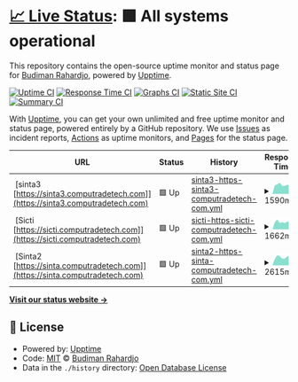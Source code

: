 # [📈 Live Status](https://budimanr3101.github.io/uptime): <!--live status--> **🟩 All systems operational**

This repository contains the open-source uptime monitor and status page for [Budiman Rahardjo](https://budimanr3101.github.io/uptime), powered by [Upptime](https://github.com/upptime/upptime).

[![Uptime CI](https://github.com/budimanr3101/uptime/workflows/Uptime%20CI/badge.svg)](https://github.com/budimanr3101/uptime/actions?query=workflow%3A%22Uptime+CI%22)
[![Response Time CI](https://github.com/budimanr3101/uptime/workflows/Response%20Time%20CI/badge.svg)](https://github.com/budimanr3101/uptime/actions?query=workflow%3A%22Response+Time+CI%22)
[![Graphs CI](https://github.com/budimanr3101/uptime/workflows/Graphs%20CI/badge.svg)](https://github.com/budimanr3101/uptime/actions?query=workflow%3A%22Graphs+CI%22)
[![Static Site CI](https://github.com/budimanr3101/uptime/workflows/Static%20Site%20CI/badge.svg)](https://github.com/budimanr3101/uptime/actions?query=workflow%3A%22Static+Site+CI%22)
[![Summary CI](https://github.com/budimanr3101/uptime/workflows/Summary%20CI/badge.svg)](https://github.com/budimanr3101/uptime/actions?query=workflow%3A%22Summary+CI%22)

With [Upptime](https://upptime.js.org), you can get your own unlimited and free uptime monitor and status page, powered entirely by a GitHub repository. We use [Issues](https://github.com/budimanr3101/uptime/issues) as incident reports, [Actions](https://github.com/budimanr3101/uptime/actions) as uptime monitors, and [Pages](https://budimanr3101.github.io/uptime) for the status page.

<!--start: status pages-->
<!-- This summary is generated by Upptime (https://github.com/upptime/upptime) -->
<!-- Do not edit this manually, your changes will be overwritten -->
<!-- prettier-ignore -->
| URL | Status | History | Response Time | Uptime |
| --- | ------ | ------- | ------------- | ------ |
| <img alt="" src="https://favicons.githubusercontent.com/sinta3.computradetech.com" height="13"> [sinta3 [https://sinta3.computradetech.com]](https://sinta3.computradetech.com) | 🟩 Up | [sinta3-https-sinta3-computradetech-com.yml](https://github.com/budimanr3101/uptime/commits/HEAD/history/sinta3-https-sinta3-computradetech-com.yml) | <details><summary><img alt="Response time graph" src="./graphs/sinta3-https-sinta3-computradetech-com/response-time-week.png" height="20"> 1590ms</summary><br><a href="https://budimanr3101.github.io/uptime/history/sinta3-https-sinta3-computradetech-com"><img alt="Response time 1548" src="https://img.shields.io/endpoint?url=https%3A%2F%2Fraw.githubusercontent.com%2Fbudimanr3101%2Fuptime%2FHEAD%2Fapi%2Fsinta3-https-sinta3-computradetech-com%2Fresponse-time.json"></a><br><a href="https://budimanr3101.github.io/uptime/history/sinta3-https-sinta3-computradetech-com"><img alt="24-hour response time 1476" src="https://img.shields.io/endpoint?url=https%3A%2F%2Fraw.githubusercontent.com%2Fbudimanr3101%2Fuptime%2FHEAD%2Fapi%2Fsinta3-https-sinta3-computradetech-com%2Fresponse-time-day.json"></a><br><a href="https://budimanr3101.github.io/uptime/history/sinta3-https-sinta3-computradetech-com"><img alt="7-day response time 1590" src="https://img.shields.io/endpoint?url=https%3A%2F%2Fraw.githubusercontent.com%2Fbudimanr3101%2Fuptime%2FHEAD%2Fapi%2Fsinta3-https-sinta3-computradetech-com%2Fresponse-time-week.json"></a><br><a href="https://budimanr3101.github.io/uptime/history/sinta3-https-sinta3-computradetech-com"><img alt="30-day response time 1548" src="https://img.shields.io/endpoint?url=https%3A%2F%2Fraw.githubusercontent.com%2Fbudimanr3101%2Fuptime%2FHEAD%2Fapi%2Fsinta3-https-sinta3-computradetech-com%2Fresponse-time-month.json"></a><br><a href="https://budimanr3101.github.io/uptime/history/sinta3-https-sinta3-computradetech-com"><img alt="1-year response time 1548" src="https://img.shields.io/endpoint?url=https%3A%2F%2Fraw.githubusercontent.com%2Fbudimanr3101%2Fuptime%2FHEAD%2Fapi%2Fsinta3-https-sinta3-computradetech-com%2Fresponse-time-year.json"></a></details> | <details><summary><a href="https://budimanr3101.github.io/uptime/history/sinta3-https-sinta3-computradetech-com">100.00%</a></summary><a href="https://budimanr3101.github.io/uptime/history/sinta3-https-sinta3-computradetech-com"><img alt="All-time uptime 99.94%" src="https://img.shields.io/endpoint?url=https%3A%2F%2Fraw.githubusercontent.com%2Fbudimanr3101%2Fuptime%2FHEAD%2Fapi%2Fsinta3-https-sinta3-computradetech-com%2Fuptime.json"></a><br><a href="https://budimanr3101.github.io/uptime/history/sinta3-https-sinta3-computradetech-com"><img alt="24-hour uptime 100.00%" src="https://img.shields.io/endpoint?url=https%3A%2F%2Fraw.githubusercontent.com%2Fbudimanr3101%2Fuptime%2FHEAD%2Fapi%2Fsinta3-https-sinta3-computradetech-com%2Fuptime-day.json"></a><br><a href="https://budimanr3101.github.io/uptime/history/sinta3-https-sinta3-computradetech-com"><img alt="7-day uptime 100.00%" src="https://img.shields.io/endpoint?url=https%3A%2F%2Fraw.githubusercontent.com%2Fbudimanr3101%2Fuptime%2FHEAD%2Fapi%2Fsinta3-https-sinta3-computradetech-com%2Fuptime-week.json"></a><br><a href="https://budimanr3101.github.io/uptime/history/sinta3-https-sinta3-computradetech-com"><img alt="30-day uptime 99.94%" src="https://img.shields.io/endpoint?url=https%3A%2F%2Fraw.githubusercontent.com%2Fbudimanr3101%2Fuptime%2FHEAD%2Fapi%2Fsinta3-https-sinta3-computradetech-com%2Fuptime-month.json"></a><br><a href="https://budimanr3101.github.io/uptime/history/sinta3-https-sinta3-computradetech-com"><img alt="1-year uptime 99.94%" src="https://img.shields.io/endpoint?url=https%3A%2F%2Fraw.githubusercontent.com%2Fbudimanr3101%2Fuptime%2FHEAD%2Fapi%2Fsinta3-https-sinta3-computradetech-com%2Fuptime-year.json"></a></details>
| <img alt="" src="https://favicons.githubusercontent.com/sicti.computradetech.com" height="13"> [Sicti [https://sicti.computradetech.com]](https://sicti.computradetech.com) | 🟩 Up | [sicti-https-sicti-computradetech-com.yml](https://github.com/budimanr3101/uptime/commits/HEAD/history/sicti-https-sicti-computradetech-com.yml) | <details><summary><img alt="Response time graph" src="./graphs/sicti-https-sicti-computradetech-com/response-time-week.png" height="20"> 1662ms</summary><br><a href="https://budimanr3101.github.io/uptime/history/sicti-https-sicti-computradetech-com"><img alt="Response time 1608" src="https://img.shields.io/endpoint?url=https%3A%2F%2Fraw.githubusercontent.com%2Fbudimanr3101%2Fuptime%2FHEAD%2Fapi%2Fsicti-https-sicti-computradetech-com%2Fresponse-time.json"></a><br><a href="https://budimanr3101.github.io/uptime/history/sicti-https-sicti-computradetech-com"><img alt="24-hour response time 1690" src="https://img.shields.io/endpoint?url=https%3A%2F%2Fraw.githubusercontent.com%2Fbudimanr3101%2Fuptime%2FHEAD%2Fapi%2Fsicti-https-sicti-computradetech-com%2Fresponse-time-day.json"></a><br><a href="https://budimanr3101.github.io/uptime/history/sicti-https-sicti-computradetech-com"><img alt="7-day response time 1662" src="https://img.shields.io/endpoint?url=https%3A%2F%2Fraw.githubusercontent.com%2Fbudimanr3101%2Fuptime%2FHEAD%2Fapi%2Fsicti-https-sicti-computradetech-com%2Fresponse-time-week.json"></a><br><a href="https://budimanr3101.github.io/uptime/history/sicti-https-sicti-computradetech-com"><img alt="30-day response time 1608" src="https://img.shields.io/endpoint?url=https%3A%2F%2Fraw.githubusercontent.com%2Fbudimanr3101%2Fuptime%2FHEAD%2Fapi%2Fsicti-https-sicti-computradetech-com%2Fresponse-time-month.json"></a><br><a href="https://budimanr3101.github.io/uptime/history/sicti-https-sicti-computradetech-com"><img alt="1-year response time 1608" src="https://img.shields.io/endpoint?url=https%3A%2F%2Fraw.githubusercontent.com%2Fbudimanr3101%2Fuptime%2FHEAD%2Fapi%2Fsicti-https-sicti-computradetech-com%2Fresponse-time-year.json"></a></details> | <details><summary><a href="https://budimanr3101.github.io/uptime/history/sicti-https-sicti-computradetech-com">100.00%</a></summary><a href="https://budimanr3101.github.io/uptime/history/sicti-https-sicti-computradetech-com"><img alt="All-time uptime 99.94%" src="https://img.shields.io/endpoint?url=https%3A%2F%2Fraw.githubusercontent.com%2Fbudimanr3101%2Fuptime%2FHEAD%2Fapi%2Fsicti-https-sicti-computradetech-com%2Fuptime.json"></a><br><a href="https://budimanr3101.github.io/uptime/history/sicti-https-sicti-computradetech-com"><img alt="24-hour uptime 100.00%" src="https://img.shields.io/endpoint?url=https%3A%2F%2Fraw.githubusercontent.com%2Fbudimanr3101%2Fuptime%2FHEAD%2Fapi%2Fsicti-https-sicti-computradetech-com%2Fuptime-day.json"></a><br><a href="https://budimanr3101.github.io/uptime/history/sicti-https-sicti-computradetech-com"><img alt="7-day uptime 100.00%" src="https://img.shields.io/endpoint?url=https%3A%2F%2Fraw.githubusercontent.com%2Fbudimanr3101%2Fuptime%2FHEAD%2Fapi%2Fsicti-https-sicti-computradetech-com%2Fuptime-week.json"></a><br><a href="https://budimanr3101.github.io/uptime/history/sicti-https-sicti-computradetech-com"><img alt="30-day uptime 99.94%" src="https://img.shields.io/endpoint?url=https%3A%2F%2Fraw.githubusercontent.com%2Fbudimanr3101%2Fuptime%2FHEAD%2Fapi%2Fsicti-https-sicti-computradetech-com%2Fuptime-month.json"></a><br><a href="https://budimanr3101.github.io/uptime/history/sicti-https-sicti-computradetech-com"><img alt="1-year uptime 99.94%" src="https://img.shields.io/endpoint?url=https%3A%2F%2Fraw.githubusercontent.com%2Fbudimanr3101%2Fuptime%2FHEAD%2Fapi%2Fsicti-https-sicti-computradetech-com%2Fuptime-year.json"></a></details>
| <img alt="" src="https://favicons.githubusercontent.com/sinta.computradetech.com" height="13"> [Sinta2 [https://sinta.computradetech.com]](https://sinta.computradetech.com) | 🟩 Up | [sinta2-https-sinta-computradetech-com.yml](https://github.com/budimanr3101/uptime/commits/HEAD/history/sinta2-https-sinta-computradetech-com.yml) | <details><summary><img alt="Response time graph" src="./graphs/sinta2-https-sinta-computradetech-com/response-time-week.png" height="20"> 2615ms</summary><br><a href="https://budimanr3101.github.io/uptime/history/sinta2-https-sinta-computradetech-com"><img alt="Response time 2540" src="https://img.shields.io/endpoint?url=https%3A%2F%2Fraw.githubusercontent.com%2Fbudimanr3101%2Fuptime%2FHEAD%2Fapi%2Fsinta2-https-sinta-computradetech-com%2Fresponse-time.json"></a><br><a href="https://budimanr3101.github.io/uptime/history/sinta2-https-sinta-computradetech-com"><img alt="24-hour response time 2569" src="https://img.shields.io/endpoint?url=https%3A%2F%2Fraw.githubusercontent.com%2Fbudimanr3101%2Fuptime%2FHEAD%2Fapi%2Fsinta2-https-sinta-computradetech-com%2Fresponse-time-day.json"></a><br><a href="https://budimanr3101.github.io/uptime/history/sinta2-https-sinta-computradetech-com"><img alt="7-day response time 2615" src="https://img.shields.io/endpoint?url=https%3A%2F%2Fraw.githubusercontent.com%2Fbudimanr3101%2Fuptime%2FHEAD%2Fapi%2Fsinta2-https-sinta-computradetech-com%2Fresponse-time-week.json"></a><br><a href="https://budimanr3101.github.io/uptime/history/sinta2-https-sinta-computradetech-com"><img alt="30-day response time 2540" src="https://img.shields.io/endpoint?url=https%3A%2F%2Fraw.githubusercontent.com%2Fbudimanr3101%2Fuptime%2FHEAD%2Fapi%2Fsinta2-https-sinta-computradetech-com%2Fresponse-time-month.json"></a><br><a href="https://budimanr3101.github.io/uptime/history/sinta2-https-sinta-computradetech-com"><img alt="1-year response time 2540" src="https://img.shields.io/endpoint?url=https%3A%2F%2Fraw.githubusercontent.com%2Fbudimanr3101%2Fuptime%2FHEAD%2Fapi%2Fsinta2-https-sinta-computradetech-com%2Fresponse-time-year.json"></a></details> | <details><summary><a href="https://budimanr3101.github.io/uptime/history/sinta2-https-sinta-computradetech-com">100.00%</a></summary><a href="https://budimanr3101.github.io/uptime/history/sinta2-https-sinta-computradetech-com"><img alt="All-time uptime 99.94%" src="https://img.shields.io/endpoint?url=https%3A%2F%2Fraw.githubusercontent.com%2Fbudimanr3101%2Fuptime%2FHEAD%2Fapi%2Fsinta2-https-sinta-computradetech-com%2Fuptime.json"></a><br><a href="https://budimanr3101.github.io/uptime/history/sinta2-https-sinta-computradetech-com"><img alt="24-hour uptime 100.00%" src="https://img.shields.io/endpoint?url=https%3A%2F%2Fraw.githubusercontent.com%2Fbudimanr3101%2Fuptime%2FHEAD%2Fapi%2Fsinta2-https-sinta-computradetech-com%2Fuptime-day.json"></a><br><a href="https://budimanr3101.github.io/uptime/history/sinta2-https-sinta-computradetech-com"><img alt="7-day uptime 100.00%" src="https://img.shields.io/endpoint?url=https%3A%2F%2Fraw.githubusercontent.com%2Fbudimanr3101%2Fuptime%2FHEAD%2Fapi%2Fsinta2-https-sinta-computradetech-com%2Fuptime-week.json"></a><br><a href="https://budimanr3101.github.io/uptime/history/sinta2-https-sinta-computradetech-com"><img alt="30-day uptime 99.94%" src="https://img.shields.io/endpoint?url=https%3A%2F%2Fraw.githubusercontent.com%2Fbudimanr3101%2Fuptime%2FHEAD%2Fapi%2Fsinta2-https-sinta-computradetech-com%2Fuptime-month.json"></a><br><a href="https://budimanr3101.github.io/uptime/history/sinta2-https-sinta-computradetech-com"><img alt="1-year uptime 99.94%" src="https://img.shields.io/endpoint?url=https%3A%2F%2Fraw.githubusercontent.com%2Fbudimanr3101%2Fuptime%2FHEAD%2Fapi%2Fsinta2-https-sinta-computradetech-com%2Fuptime-year.json"></a></details>

<!--end: status pages-->

[**Visit our status website →**](https://budimanr3101.github.io/uptime)

## 📄 License

- Powered by: [Upptime](https://github.com/upptime/upptime)
- Code: [MIT](./LICENSE) © [Budiman Rahardjo](https://budimanr3101.github.io/uptime)
- Data in the `./history` directory: [Open Database License](https://opendatacommons.org/licenses/odbl/1-0/)
